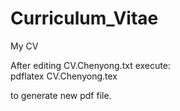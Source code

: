 # Curriculum_Vitae
My CV

After editing CV.Chenyong.txt
execute:  
pdflatex CV.Chenyong.tex

to generate new pdf file.
